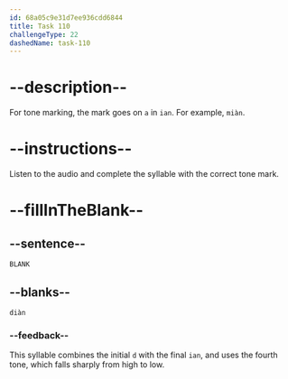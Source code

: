 ```yaml
---
id: 68a05c9e31d7ee936cdd6844
title: Task 110
challengeType: 22
dashedName: task-110
---
```


<!-- (Audio) A: diàn -->

# --description--

For tone marking, the mark goes on `a` in `ian`. For example, `miàn`.

# --instructions--

Listen to the audio and complete the syllable with the correct tone mark.

# --fillInTheBlank--

## --sentence--

`BLANK`

## --blanks--

`diàn`

### --feedback--

This syllable combines the initial `d` with the final `ian`, and uses the fourth tone, which falls sharply from high to low.
